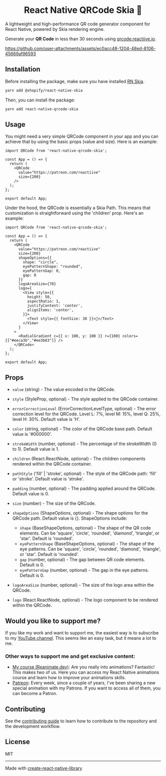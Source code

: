 <h1 align="center">
React Native QRCode Skia 🎨
</h1>

A lightweight and high-performance QR code generator component for React Native, powered by Skia rendering engine. 

Generate your **QR Code** in less than 30 seconds using [qrcode.reactiive.io](https://qrcode.reactiive.io).

https://github.com/user-attachments/assets/ec0acc48-1204-48ed-8106-45669af96593

## Installation

Before installing the package, make sure you have installed [RN Skia](https://shopify.github.io/react-native-skia/). 

```sh
yarn add @shopify/react-native-skia
```

Then, you can install the package:

```sh
yarn add react-native-qrcode-skia
```

## Usage

You might need a very simple QRCode component in your app and you can achieve that by using the basic props (value and size). Here is an example:

```tsx
import QRCode from 'react-native-qrcode-skia';

const App = () => {
  return (
    <QRCode
      value="https://patreon.com/reactiive"
      size={200}
    />
  );
};

export default App;
```

Under the hood, the QRCode is essentially a Skia Path. This means that customization is straightforward using the 'children' prop. Here's an example:

```tsx
import QRCode from 'react-native-qrcode-skia';

const App = () => {
  return (
    <QRCode
      value="https://patreon.com/reactiive"
      size={200}
      shapeOptions={{
        shape: "circle",
        eyePatternShape: "rounded",
        eyePatternGap: 0,
        gap: 0
      }}
      logoAreaSize={70}
      logo={
        <View style={{
          height: 50,
          aspectRatio: 1,
          justifyContent: 'center',
          alignItems: 'center',
        }}>
          <Text style={{ fontSize: 38 }}>🦊</Text>
        </View>
      }
    >
      <RadialGradient c={{ x: 100, y: 100 }} r={100} colors={["#eeca3b","#ee3b83"]} />
    </QRCode>
  );
};

export default App;
```

## Props

- `value` (string) - The value encoded in the QRCode.

- `style` (StyleProp<ViewStyle>, optional) - The style applied to the QRCode container.

- `errorCorrectionLevel` (ErrorCorrectionLevelType, optional) - The error correction level for the QRCode. Level L: 7%, level M: 15%, level Q: 25%, level H: 30%. Default value is 'H'.

- `color` (string, optional) - The color of the QRCode base path. Default value is '#000000'.

- `strokeWidth` (number, optional) - The percentage of the strokeWidth (0 to 1). Default value is 1.

- `children` (React.ReactNode, optional) - The children components rendered within the QRCode container.

- `pathStyle` ('fill' | 'stroke', optional) - The style of the QRCode path: 'fill' or 'stroke'. Default value is 'stroke'.

- `padding` (number, optional) - The padding applied around the QRCode. Default value is 0.

- `size` (number) - The size of the QRCode.

- `shapeOptions` (ShapeOptions, optional) - The shape options for the QRCode path. Default value is {}. ShapeOptions include:
  - `shape` (BaseShapeOptions, optional) - The shape of the QR code elements. Can be 'square', 'circle', 'rounded', 'diamond', 'triangle', or 'star'. Default is 'rounded'.
  - `eyePatternShape` (BaseShapeOptions, optional) - The shape of the eye patterns. Can be 'square', 'circle', 'rounded', 'diamond', 'triangle', or 'star'. Default is 'rounded'.
  - `gap` (number, optional) - The gap between QR code elements. Default is 0.
  - `eyePatternGap` (number, optional) - The gap in the eye patterns. Default is 0.

- `logoAreaSize` (number, optional) - The size of the logo area within the QRCode.

- `logo` (React.ReactNode, optional) - The logo component to be rendered within the QRCode.

## Would you like to support me?

If you like my work and want to support me, the easiest way is to subscribe to my [YouTube channel](https://www.youtube.com/@Reactiive).
This seems like an easy task, but it means a lot to me.

### Other ways to support me and get exclusive content:

- [My course (Reanimate.dev)](https://www.reanimate.dev): Are you really into animations? Fantastic! This makes two of us. Here you can access my React Native animations course and learn how to improve your animations skills.
- [Patreon](https://www.patreon.com/reactiive): Every week, since a couple of years, I've been sharing a new special animation with my Patrons. If you want to access all of them, you can become a Patron.

## Contributing

See the [contributing guide](CONTRIBUTING.md) to learn how to contribute to the repository and the development workflow.

## License

MIT

---

Made with [create-react-native-library](https://github.com/callstack/react-native-builder-bob)
